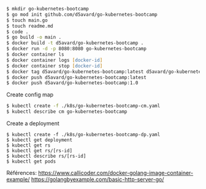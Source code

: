 ```zsh
$ mkdir go-kubernetes-bootcamp
$ go mod init github.com/d5avard/go-kubernetes-bootcamp
$ touch main.go
$ touch readme.md
$ code .
$ go build -o main .
$ docker build -t d5avard/go-kubernetes-bootcamp .
$ docker run -d -p 8080:8080 go-kubernetes-bootcamp
$ docker container ls
$ docker container logs [docker-id]
$ docker container stop [docker-id]
$ docker tag d5avard/go-kubernetes-bootcamp:latest d5avard/go-kubernetes-bootcamp:1.0
$ docker push d5avard/go-kubernetes-bootcamp:latest
$ docker push d5avard/go-kubernetes-bootcamp:1.0
```

Create config map
```zsh
$ kubectl create -f ./k8s/go-kubernetes-bootcamp-cm.yaml
$ kubectl describe cm go-kubernetes-bootcamp
```

Create a deployment
```
$ kubectl create -f ./k8s/go-kubernetes-bootcamp-dp.yaml
$ kubectl get deployment
$ kubectl get rs
$ kubectl get rs/[rs-id]
$ kubectl describe rs/[rs-id]
$ kubectl get pods
```

Références:
https://www.callicoder.com/docker-golang-image-container-example/
https://golangbyexample.com/basic-http-server-go/